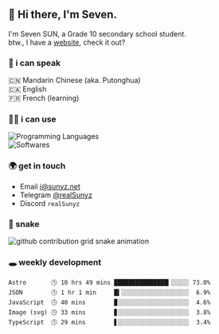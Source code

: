 ## 👋 Hi there, I'm Seven.

I'm Seven SUN, a Grade 10 secondary school student.  
btw., I have a [website](https://sunyz.net), check it out?

### 💬 i can speak

🇨🇳 Mandarin Chinese (aka. Putonghua)  
🇨🇦 English  
🇫🇷 French (learning)

### 👩‍💻 i can use

![Programming Languages](https://skillicons.dev/icons?i=cpp,html,python,bash,md,latex)  
![Softwares](https://skillicons.dev/icons?i=ai,pr,ps,xd,figma,vscode)

### 🌍 get in touch

* Email i@sunyz.net
* Telegram [@realSunyz](https://t.me/realSunyz)
* Discord `realSunyz`

### 🐍 snake
<picture>
  <source media="(prefers-color-scheme: dark)" srcset="https://raw.githubusercontent.com/realSunyz/realSunyz/main/snake/snake-dark.svg" />
  <source media="(prefers-color-scheme: light)" srcset="https://raw.githubusercontent.com/realSunyz/realSunyz/main/snake/snake.svg" />
  <img alt="github contribution grid snake animation" src="github-snake.svg" />
</picture>

### 🕳️ weekly development
<!-- waka-box start -->
```text
Astro       🕓 10 hrs 49 mins ███████████████▎░░░░░ 73.0%
JSON        🕓 1 hr 1 min     █▍░░░░░░░░░░░░░░░░░░░  6.9%
JavaScript  🕓 40 mins        ▉░░░░░░░░░░░░░░░░░░░░  4.6%
Image (svg) 🕓 33 mins        ▊░░░░░░░░░░░░░░░░░░░░  3.8%
TypeScript  🕓 29 mins        ▋░░░░░░░░░░░░░░░░░░░░  3.4%
```
<!-- Powered by https://github.com/realSunyz/waka-box-go . -->
<!-- waka-box end -->